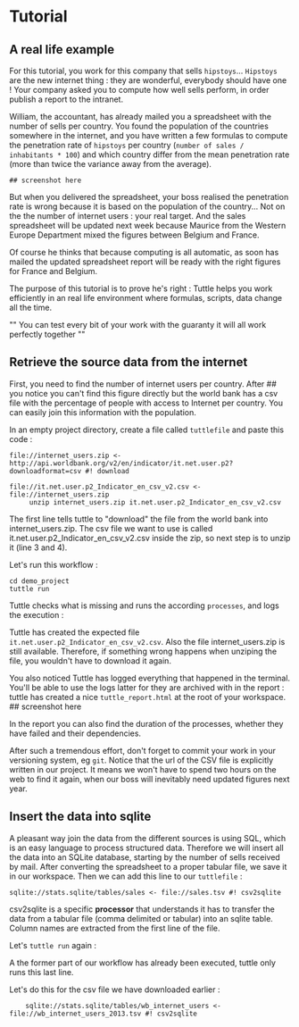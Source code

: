 # Tutorial

## A real life example
For this tutorial, you work for this company that sells ``hipstoys``... ``Hipstoys`` are the new internet thing : they are wonderful, everybody
should have one ! Your company asked you to compute how well sells perform, in order publish a report to the intranet.

William, the accountant, has already mailed you a spreadsheet with the number of sells per country. You found the population
of the countries somewhere in the internet, and you have written a few formulas to compute the penetration rate of
``hipstoys`` per country (``number of sales / inhabitants * 100``) and which country differ from the mean penetration
rate (more than twice the variance away from the average).


    ## screenshot here
But when you delivered the spreadsheet, your boss realised the penetration rate is wrong because it is based on the
population of the country... Not on the the number of internet users : your real target. And the sales spreadsheet
will be updated next week because Maurice from the Western Europe Department mixed the figures between Belgium and France.

Of course he thinks that because computing is all automatic, as soon has mailed the updated spreadsheet report will be
ready with the right figures for France and Belgium.

The purpose of this tutorial is to prove he's right : Tuttle helps you work efficiently in an real life environment where
formulas, scripts, data change all the time.

"" You can test every bit of your work with the guaranty it will all work perfectly together ""


## Retrieve the source data from the internet

First, you need to find the number of internet users per country. After ## you notice you can't find this figure
directly but the world bank has a csv file with the percentage of people with access to Internet per country. You can
easily join this information with the population.

In an empty project directory, create a file called ``tuttlefile`` and paste this code :

    file://internet_users.zip <- http://api.worldbank.org/v2/en/indicator/it.net.user.p2?downloadformat=csv #! download

    file://it.net.user.p2_Indicator_en_csv_v2.csv <- file://internet_users.zip
         unzip internet_users.zip it.net.user.p2_Indicator_en_csv_v2.csv


The first line tells tuttle to "download" the file from the world bank into internet_users.zip. The csv file we want to
use is called it.net.user.p2_Indicator_en_csv_v2.csv inside the zip, so next step is to unzip it (line 3 and 4).

Let's run this workflow :

    cd demo_project
    tuttle run

Tuttle checks what is missing and runs the according ``processes``, and logs the execution :

Tuttle has created the expected file ``it.net.user.p2_Indicator_en_csv_v2.csv``. Also the file internet_users.zip is still
available. Therefore, if something wrong happens when unziping the file, you wouldn't have to download it again.

You also noticed Tuttle has logged everything that happened in the terminal. You'll be able to use the logs latter for
they are archived with in the report : tuttle has created a nice ``tuttle_report.html`` at the root of your workspace.
    ## screenshot here

In the report you can also find the duration of the processes, whether they have failed and their dependencies.


After such a tremendous effort, don't forget to commit your work in your versioning system, eg ``git``. Notice that the url
of the CSV file is explicitly written in our project. It means we won't have to spend two hours on the web to find it
again, when our boss will inevitably need updated figures next year.


## Insert the data into sqlite

A pleasant way join the data from the different sources is using SQL, which is an easy language to process structured
 data. Therefore we will insert all the data into an SQLite database, starting by the number of sells received by mail.
After converting the spreadsheet to a proper tabular file, we save it in our workspace. Then we can add this line to our
``tuttlefile`` :

    sqlite://stats.sqlite/tables/sales <- file://sales.tsv #! csv2sqlite


csv2sqlite is a specific **processor** that understands it has to transfer the data from a tabular file (comma delimited
 or tabular) into an sqlite table. Column names are extracted from the first line of the file.


Let's ``tuttle run`` again :


A the former part of our workflow has already been executed, tuttle only runs this last line.

Let's do this for the csv file we have downloaded earlier :

        sqlite://stats.sqlite/tables/wb_internet_users <- file://wb_internet_users_2013.tsv #! csv2sqlite


